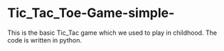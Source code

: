 # Tic_Tac_Toe-Game-simple-
This is the basic Tic_Tac game which we used to play in childhood. The code is written in python.
